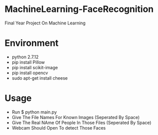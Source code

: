 # MachineLearning-FaceRecognition
Final Year Project On Machine Learning

# Environment
 - python 2.7.12
 - pip install Pillow
 - pip install scikit-image
 - pip install opencv
 - sudo apt-get install cheese

# Usage 
 - Run $ python main.py
 - Give The File Names For Known Images (Seperated By Space)
 - Give The Real NAme Of People In Those Files (Seperated By Space)
 - Webcam Should Open To detect Those Faces


